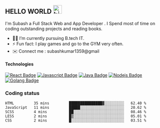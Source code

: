 ## HELLO WORLD <img src="https://user-images.githubusercontent.com/1303154/88677602-1635ba80-d120-11ea-84d8-d263ba5fc3c0.gif" width="28px" alt="hi">

I'm Subash a Full Stack Web and App Developer . I Spend most of time on coding outstanding projects and reading books.


<!-- TODO: Add last video link -->

- 👨‍💻 I’m currently pursuing B.tech IT.
- ⚡ Fun fact: I play games and go to the GYM very often.
- ✉️ Connect me : subashkumar1359@gmail

#### Technologies

<!-- TODO: Make technologies links takes you to repositories -->

[![React Badge](https://img.shields.io/badge/-React-61DBFB?style=for-the-badge&labelColor=black&logo=react&logoColor=61DBFB)](#) [![Javascript Badge](https://img.shields.io/badge/-Javascript-F0DB4F?style=for-the-badge&labelColor=black&logo=javascript&logoColor=F0DB4F)](#) [![Java Badge](https://img.shields.io/badge/-Java-007acc?style=for-the-badge&labelColor=black&logo=java&logoColor=007acc)](#) [![Nodejs Badge](https://img.shields.io/badge/-Nodejs-3C873A?style=for-the-badge&labelColor=black&logo=node.js&logoColor=3C873A)](#) [![Golang Badge](https://img.shields.io/badge/-Golang-e535ab?style=for-the-badge&labelColor=black&logo=go&logoColor=e535ab)](#)


### Coding status
<!--START_SECTION:waka-->

```text
HTML         35 mins         ███████████████▓░░░░░░░░░   62.40 %
JavaScript   11 mins         █████░░░░░░░░░░░░░░░░░░░░   20.62 %
SCSS         4 mins          ██░░░░░░░░░░░░░░░░░░░░░░░   08.46 %
LESS         2 mins          █▒░░░░░░░░░░░░░░░░░░░░░░░   05.01 %
CSS          2 mins          █░░░░░░░░░░░░░░░░░░░░░░░░   03.51 %
```

<!--END_SECTION:waka-->


